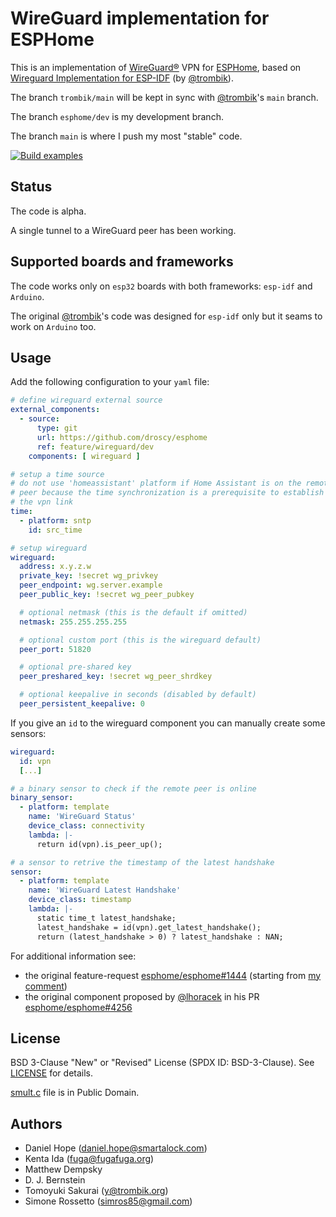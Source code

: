 # WireGuard implementation for ESPHome

This is an implementation of [WireGuard&reg;](https://www.wireguard.com/) VPN
for [ESPHome](https://esphome.io/), based on
[Wireguard Implementation for ESP-IDF](https://github.com/trombik/esp_wireguard)
(by [@trombik](https://github.com/trombik)).

The branch `trombik/main` will be kept in sync with
[@trombik](https://github.com/trombik)'s `main` branch.

The branch `esphome/dev` is my development branch.

The branch `main` is where I push my most "stable" code.

[![Build examples](https://github.com/droscy/esp_wireguard/actions/workflows/build.yml/badge.svg)](https://github.com/droscy/esp_wireguard/actions/workflows/build.yml)

## Status

The code is alpha.

A single tunnel to a WireGuard peer has been working.

## Supported boards and frameworks

The code works only on `esp32` boards with both frameworks:
`esp-idf` and `Arduino`.

The original [@trombik](https://github.com/trombik)'s code was designed
for `esp-idf` only but it seams to work on `Arduino` too.

## Usage

Add the following configuration to your `yaml` file:

```yaml
# define wireguard external source
external_components:
  - source:
      type: git
      url: https://github.com/droscy/esphome
      ref: feature/wireguard/dev
    components: [ wireguard ]

# setup a time source
# do not use 'homeassistant' platform if Home Assistant is on the remote
# peer because the time synchronization is a prerequisite to establish
# the vpn link
time:
  - platform: sntp
    id: src_time

# setup wireguard
wireguard:
  address: x.y.z.w
  private_key: !secret wg_privkey
  peer_endpoint: wg.server.example
  peer_public_key: !secret wg_peer_pubkey

  # optional netmask (this is the default if omitted)
  netmask: 255.255.255.255

  # optional custom port (this is the wireguard default)
  peer_port: 51820

  # optional pre-shared key
  peer_preshared_key: !secret wg_peer_shrdkey

  # optional keepalive in seconds (disabled by default)
  peer_persistent_keepalive: 0
```

If you give an `id` to the wireguard component you can manually create
some sensors:

```yaml
wireguard:
  id: vpn
  [...]

# a binary sensor to check if the remote peer is online
binary_sensor:
  - platform: template
    name: 'WireGuard Status'
    device_class: connectivity
    lambda: |-
      return id(vpn).is_peer_up();

# a sensor to retrive the timestamp of the latest handshake
sensor:
  - platform: template
    name: 'WireGuard Latest Handshake'
    device_class: timestamp
    lambda: |-
      static time_t latest_handshake;
      latest_handshake = id(vpn).get_latest_handshake();
      return (latest_handshake > 0) ? latest_handshake : NAN;
```

For additional information see:

* the original feature-request [esphome/esphome#1444](https://github.com/esphome/feature-requests/issues/1444)
  (starting from [my comment](https://github.com/esphome/feature-requests/issues/1444#issuecomment-1502960116))
* the original component proposed by [@lhoracek](https://github.com/lhoracek) in his PR [esphome/esphome#4256](https://github.com/esphome/esphome/pull/4256)

## License

BSD 3-Clause "New" or "Revised" License (SPDX ID: BSD-3-Clause).
See [LICENSE](LICENSE) for details.

[smult.c](src/nacl/crypto_scalarmult/curve25519/ref/smult.c) file is in Public Domain.

## Authors

* Daniel Hope (daniel.hope@smartalock.com)
* Kenta Ida (fuga@fugafuga.org)
* Matthew Dempsky
* D. J. Bernstein
* Tomoyuki Sakurai (y@trombik.org)
* Simone Rossetto (simros85@gmail.com)
